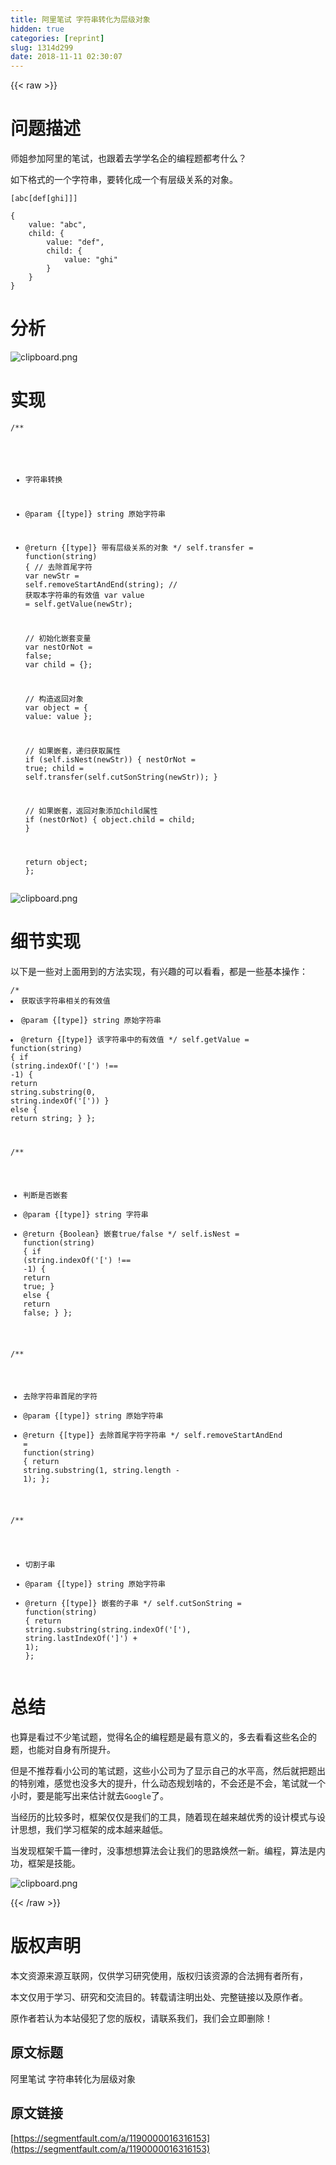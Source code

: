 ```yaml
---
title: 阿里笔试 字符串转化为层级对象
hidden: true
categories: [reprint]
slug: 1314d299
date: 2018-11-11 02:30:07
---
```


{{< raw >}}
<h1 id="articleHeader0">&#x95EE;&#x9898;&#x63CF;&#x8FF0;</h1><p>&#x5E08;&#x59D0;&#x53C2;&#x52A0;&#x963F;&#x91CC;&#x7684;&#x7B14;&#x8BD5;&#xFF0C;&#x4E5F;&#x8DDF;&#x7740;&#x53BB;&#x5B66;&#x5B66;&#x540D;&#x4F01;&#x7684;&#x7F16;&#x7A0B;&#x9898;&#x90FD;&#x8003;&#x4EC0;&#x4E48;&#xFF1F;</p><p>&#x5982;&#x4E0B;&#x683C;&#x5F0F;&#x7684;&#x4E00;&#x4E2A;&#x5B57;&#x7B26;&#x4E32;&#xFF0C;&#x8981;&#x8F6C;&#x5316;&#x6210;&#x4E00;&#x4E2A;&#x6709;&#x5C42;&#x7EA7;&#x5173;&#x7CFB;&#x7684;&#x5BF9;&#x8C61;&#x3002;</p><div class="widget-codetool" style="display:none"><div class="widget-codetool--inner"><span class="selectCode code-tool" data-toggle="tooltip" data-placement="top" title="" data-original-title="&#x5168;&#x9009;"></span> <span type="button" class="copyCode code-tool" data-toggle="tooltip" data-placement="top" data-clipboard-text="[abc[def[ghi]]]" title="" data-original-title="&#x590D;&#x5236;"></span> <span type="button" class="saveToNote code-tool" data-toggle="tooltip" data-placement="top" title="" data-original-title="&#x653E;&#x8FDB;&#x7B14;&#x8BB0;"></span></div></div><pre class="hljs json"><code style="word-break:break-word;white-space:initial">[abc[def[ghi]]]</code></pre><div class="widget-codetool" style="display:none"><div class="widget-codetool--inner"><span class="selectCode code-tool" data-toggle="tooltip" data-placement="top" title="" data-original-title="&#x5168;&#x9009;"></span> <span type="button" class="copyCode code-tool" data-toggle="tooltip" data-placement="top" data-clipboard-text="{
    value: &quot;abc&quot;,
    child: {
        value: &quot;def&quot;,
        child: {
            value: &quot;ghi&quot;
        }
    }
}" title="" data-original-title="&#x590D;&#x5236;"></span> <span type="button" class="saveToNote code-tool" data-toggle="tooltip" data-placement="top" title="" data-original-title="&#x653E;&#x8FDB;&#x7B14;&#x8BB0;"></span></div></div><pre class="javascript hljs"><code class="javascript">{
    <span class="hljs-attr">value</span>: <span class="hljs-string">&quot;abc&quot;</span>,
    <span class="hljs-attr">child</span>: {
        <span class="hljs-attr">value</span>: <span class="hljs-string">&quot;def&quot;</span>,
        <span class="hljs-attr">child</span>: {
            <span class="hljs-attr">value</span>: <span class="hljs-string">&quot;ghi&quot;</span>
        }
    }
}</code></pre><h1 id="articleHeader1">&#x5206;&#x6790;</h1><p><span class="img-wrap"><img data-src="/img/bVbgCHM?w=1099&amp;h=620" src="https://static.alili.tech/img/bVbgCHM?w=1099&amp;h=620" alt="clipboard.png" title="clipboard.png" style="cursor:pointer;display:inline"></span></p><h1 id="articleHeader2">&#x5B9E;&#x73B0;</h1><div class="widget-codetool" style="display:none"><div class="widget-codetool--inner"><span class="selectCode code-tool" data-toggle="tooltip" data-placement="top" title="" data-original-title="&#x5168;&#x9009;"></span> <span type="button" class="copyCode code-tool" data-toggle="tooltip" data-placement="top" data-clipboard-text="/**
 * &#x5B57;&#x7B26;&#x4E32;&#x8F6C;&#x6362;
 * @param  {[type]} string &#x539F;&#x59CB;&#x5B57;&#x7B26;&#x4E32;
 * @return {[type]}        &#x5E26;&#x6709;&#x5C42;&#x7EA7;&#x5173;&#x7CFB;&#x7684;&#x5BF9;&#x8C61;
 */
self.transfer = function(string) {
    // &#x53BB;&#x9664;&#x9996;&#x5C3E;&#x5B57;&#x7B26;
    var newStr = self.removeStartAndEnd(string);
    // &#x83B7;&#x53D6;&#x672C;&#x5B57;&#x7B26;&#x4E32;&#x7684;&#x6709;&#x6548;&#x503C;
    var value  = self.getValue(newStr);

    // &#x521D;&#x59CB;&#x5316;&#x5D4C;&#x5957;&#x53D8;&#x91CF;
    var nestOrNot = false;
    var child = {};
    
    // &#x6784;&#x9020;&#x8FD4;&#x56DE;&#x5BF9;&#x8C61;
    var object = {
        value: value
    };

    // &#x5982;&#x679C;&#x5D4C;&#x5957;&#xFF0C;&#x9012;&#x5F52;&#x83B7;&#x53D6;&#x5C5E;&#x6027;
    if (self.isNest(newStr)) {
        nestOrNot = true;
        child = self.transfer(self.cutSonString(newStr));
    }

    // &#x5982;&#x679C;&#x5D4C;&#x5957;&#xFF0C;&#x8FD4;&#x56DE;&#x5BF9;&#x8C61;&#x6DFB;&#x52A0;child&#x5C5E;&#x6027;
    if (nestOrNot) {
        object.child = child;
    }
    
    return object;
};" title="" data-original-title="&#x590D;&#x5236;"></span> <span type="button" class="saveToNote code-tool" data-toggle="tooltip" data-placement="top" title="" data-original-title="&#x653E;&#x8FDB;&#x7B14;&#x8BB0;"></span></div></div><pre class="javascript hljs"><code class="javascript"><span class="hljs-comment">/**
 * &#x5B57;&#x7B26;&#x4E32;&#x8F6C;&#x6362;
 * @param  {[type]} string &#x539F;&#x59CB;&#x5B57;&#x7B26;&#x4E32;
 * @return {[type]}        &#x5E26;&#x6709;&#x5C42;&#x7EA7;&#x5173;&#x7CFB;&#x7684;&#x5BF9;&#x8C61;
 */</span>
self.transfer = <span class="hljs-function"><span class="hljs-keyword">function</span>(<span class="hljs-params">string</span>) </span>{
    <span class="hljs-comment">// &#x53BB;&#x9664;&#x9996;&#x5C3E;&#x5B57;&#x7B26;</span>
    <span class="hljs-keyword">var</span> newStr = self.removeStartAndEnd(string);
    <span class="hljs-comment">// &#x83B7;&#x53D6;&#x672C;&#x5B57;&#x7B26;&#x4E32;&#x7684;&#x6709;&#x6548;&#x503C;</span>
    <span class="hljs-keyword">var</span> value  = self.getValue(newStr);

    <span class="hljs-comment">// &#x521D;&#x59CB;&#x5316;&#x5D4C;&#x5957;&#x53D8;&#x91CF;</span>
    <span class="hljs-keyword">var</span> nestOrNot = <span class="hljs-literal">false</span>;
    <span class="hljs-keyword">var</span> child = {};
    
    <span class="hljs-comment">// &#x6784;&#x9020;&#x8FD4;&#x56DE;&#x5BF9;&#x8C61;</span>
    <span class="hljs-keyword">var</span> object = {
        <span class="hljs-attr">value</span>: value
    };

    <span class="hljs-comment">// &#x5982;&#x679C;&#x5D4C;&#x5957;&#xFF0C;&#x9012;&#x5F52;&#x83B7;&#x53D6;&#x5C5E;&#x6027;</span>
    <span class="hljs-keyword">if</span> (self.isNest(newStr)) {
        nestOrNot = <span class="hljs-literal">true</span>;
        child = self.transfer(self.cutSonString(newStr));
    }

    <span class="hljs-comment">// &#x5982;&#x679C;&#x5D4C;&#x5957;&#xFF0C;&#x8FD4;&#x56DE;&#x5BF9;&#x8C61;&#x6DFB;&#x52A0;child&#x5C5E;&#x6027;</span>
    <span class="hljs-keyword">if</span> (nestOrNot) {
        object.child = child;
    }
    
    <span class="hljs-keyword">return</span> object;
};</code></pre><p><span class="img-wrap"><img data-src="/img/bVbgCHV?w=442&amp;h=226" src="https://static.alili.tech/img/bVbgCHV?w=442&amp;h=226" alt="clipboard.png" title="clipboard.png" style="cursor:pointer;display:inline"></span></p><h1 id="articleHeader3">&#x7EC6;&#x8282;&#x5B9E;&#x73B0;</h1><p>&#x4EE5;&#x4E0B;&#x662F;&#x4E00;&#x4E9B;&#x5BF9;&#x4E0A;&#x9762;&#x7528;&#x5230;&#x7684;&#x65B9;&#x6CD5;&#x5B9E;&#x73B0;&#xFF0C;&#x6709;&#x5174;&#x8DA3;&#x7684;&#x53EF;&#x4EE5;&#x770B;&#x770B;&#xFF0C;&#x90FD;&#x662F;&#x4E00;&#x4E9B;&#x57FA;&#x672C;&#x64CD;&#x4F5C;&#xFF1A;</p><div class="widget-codetool" style="display:none"><div class="widget-codetool--inner"><span class="selectCode code-tool" data-toggle="tooltip" data-placement="top" title="" data-original-title="&#x5168;&#x9009;"></span> <span type="button" class="copyCode code-tool" data-toggle="tooltip" data-placement="top" data-clipboard-text="/**
 * &#x83B7;&#x53D6;&#x8BE5;&#x5B57;&#x7B26;&#x4E32;&#x76F8;&#x5173;&#x7684;&#x6709;&#x6548;&#x503C;
 * @param  {[type]} string &#x539F;&#x59CB;&#x5B57;&#x7B26;&#x4E32;
 * @return {[type]}        &#x8BE5;&#x5B57;&#x7B26;&#x4E32;&#x4E2D;&#x7684;&#x6709;&#x6548;&#x503C;
 */
self.getValue = function(string) {
    if (string.indexOf(&apos;[&apos;) !== -1) {
        return string.substring(0, string.indexOf(&apos;[&apos;))
    } else {
        return string;
    }
};

/**
 * &#x5224;&#x65AD;&#x662F;&#x5426;&#x5D4C;&#x5957;
 * @param  {[type]}  string &#x5B57;&#x7B26;&#x4E32;
 * @return {Boolean}        &#x5D4C;&#x5957;true/false
 */
self.isNest = function(string) {
    if (string.indexOf(&apos;[&apos;) !== -1) {
        return true;
    } else {
        return false;
    }
};

/**
 * &#x53BB;&#x9664;&#x5B57;&#x7B26;&#x4E32;&#x9996;&#x5C3E;&#x7684;&#x5B57;&#x7B26;
 * @param  {[type]} string &#x539F;&#x59CB;&#x5B57;&#x7B26;&#x4E32;
 * @return {[type]}        &#x53BB;&#x9664;&#x9996;&#x5C3E;&#x5B57;&#x7B26;&#x5B57;&#x7B26;&#x4E32;
 */
self.removeStartAndEnd = function(string) {
    return string.substring(1, string.length - 1);
};

/**
 * &#x5207;&#x5272;&#x5B50;&#x4E32;
 * @param  {[type]} string &#x539F;&#x59CB;&#x5B57;&#x7B26;&#x4E32;
 * @return {[type]}        &#x5D4C;&#x5957;&#x7684;&#x5B50;&#x4E32;
 */
self.cutSonString = function(string) {
    return string.substring(string.indexOf(&apos;[&apos;), string.lastIndexOf(&apos;]&apos;) + 1);
};" title="" data-original-title="&#x590D;&#x5236;"></span> <span type="button" class="saveToNote code-tool" data-toggle="tooltip" data-placement="top" title="" data-original-title="&#x653E;&#x8FDB;&#x7B14;&#x8BB0;"></span></div></div><pre class="javascript hljs"><code class="javascript"><span class="hljs-comment">/**
 * &#x83B7;&#x53D6;&#x8BE5;&#x5B57;&#x7B26;&#x4E32;&#x76F8;&#x5173;&#x7684;&#x6709;&#x6548;&#x503C;
 * @param  {[type]} string &#x539F;&#x59CB;&#x5B57;&#x7B26;&#x4E32;
 * @return {[type]}        &#x8BE5;&#x5B57;&#x7B26;&#x4E32;&#x4E2D;&#x7684;&#x6709;&#x6548;&#x503C;
 */</span>
self.getValue = <span class="hljs-function"><span class="hljs-keyword">function</span>(<span class="hljs-params">string</span>) </span>{
    <span class="hljs-keyword">if</span> (string.indexOf(<span class="hljs-string">&apos;[&apos;</span>) !== <span class="hljs-number">-1</span>) {
        <span class="hljs-keyword">return</span> string.substring(<span class="hljs-number">0</span>, string.indexOf(<span class="hljs-string">&apos;[&apos;</span>))
    } <span class="hljs-keyword">else</span> {
        <span class="hljs-keyword">return</span> string;
    }
};

<span class="hljs-comment">/**
 * &#x5224;&#x65AD;&#x662F;&#x5426;&#x5D4C;&#x5957;
 * @param  {[type]}  string &#x5B57;&#x7B26;&#x4E32;
 * @return {Boolean}        &#x5D4C;&#x5957;true/false
 */</span>
self.isNest = <span class="hljs-function"><span class="hljs-keyword">function</span>(<span class="hljs-params">string</span>) </span>{
    <span class="hljs-keyword">if</span> (string.indexOf(<span class="hljs-string">&apos;[&apos;</span>) !== <span class="hljs-number">-1</span>) {
        <span class="hljs-keyword">return</span> <span class="hljs-literal">true</span>;
    } <span class="hljs-keyword">else</span> {
        <span class="hljs-keyword">return</span> <span class="hljs-literal">false</span>;
    }
};

<span class="hljs-comment">/**
 * &#x53BB;&#x9664;&#x5B57;&#x7B26;&#x4E32;&#x9996;&#x5C3E;&#x7684;&#x5B57;&#x7B26;
 * @param  {[type]} string &#x539F;&#x59CB;&#x5B57;&#x7B26;&#x4E32;
 * @return {[type]}        &#x53BB;&#x9664;&#x9996;&#x5C3E;&#x5B57;&#x7B26;&#x5B57;&#x7B26;&#x4E32;
 */</span>
self.removeStartAndEnd = <span class="hljs-function"><span class="hljs-keyword">function</span>(<span class="hljs-params">string</span>) </span>{
    <span class="hljs-keyword">return</span> string.substring(<span class="hljs-number">1</span>, string.length - <span class="hljs-number">1</span>);
};

<span class="hljs-comment">/**
 * &#x5207;&#x5272;&#x5B50;&#x4E32;
 * @param  {[type]} string &#x539F;&#x59CB;&#x5B57;&#x7B26;&#x4E32;
 * @return {[type]}        &#x5D4C;&#x5957;&#x7684;&#x5B50;&#x4E32;
 */</span>
self.cutSonString = <span class="hljs-function"><span class="hljs-keyword">function</span>(<span class="hljs-params">string</span>) </span>{
    <span class="hljs-keyword">return</span> string.substring(string.indexOf(<span class="hljs-string">&apos;[&apos;</span>), string.lastIndexOf(<span class="hljs-string">&apos;]&apos;</span>) + <span class="hljs-number">1</span>);
};</code></pre><h1 id="articleHeader4">&#x603B;&#x7ED3;</h1><p>&#x4E5F;&#x7B97;&#x662F;&#x770B;&#x8FC7;&#x4E0D;&#x5C11;&#x7B14;&#x8BD5;&#x9898;&#xFF0C;&#x89C9;&#x5F97;&#x540D;&#x4F01;&#x7684;&#x7F16;&#x7A0B;&#x9898;&#x662F;&#x6700;&#x6709;&#x610F;&#x4E49;&#x7684;&#xFF0C;&#x591A;&#x53BB;&#x770B;&#x770B;&#x8FD9;&#x4E9B;&#x540D;&#x4F01;&#x7684;&#x9898;&#xFF0C;&#x4E5F;&#x80FD;&#x5BF9;&#x81EA;&#x8EAB;&#x6709;&#x6240;&#x63D0;&#x5347;&#x3002;</p><p>&#x4F46;&#x662F;&#x4E0D;&#x63A8;&#x8350;&#x770B;&#x5C0F;&#x516C;&#x53F8;&#x7684;&#x7B14;&#x8BD5;&#x9898;&#xFF0C;&#x8FD9;&#x4E9B;&#x5C0F;&#x516C;&#x53F8;&#x4E3A;&#x4E86;&#x663E;&#x793A;&#x81EA;&#x5DF1;&#x7684;&#x6C34;&#x5E73;&#x9AD8;&#xFF0C;&#x7136;&#x540E;&#x5C31;&#x628A;&#x9898;&#x51FA;&#x7684;&#x7279;&#x522B;&#x96BE;&#xFF0C;&#x611F;&#x89C9;&#x4E5F;&#x6CA1;&#x591A;&#x5927;&#x7684;&#x63D0;&#x5347;&#xFF0C;&#x4EC0;&#x4E48;&#x52A8;&#x6001;&#x89C4;&#x5212;&#x5565;&#x7684;&#xFF0C;&#x4E0D;&#x4F1A;&#x8FD8;&#x662F;&#x4E0D;&#x4F1A;&#xFF0C;&#x7B14;&#x8BD5;&#x5C31;&#x4E00;&#x4E2A;&#x5C0F;&#x65F6;&#xFF0C;&#x8981;&#x662F;&#x80FD;&#x5199;&#x51FA;&#x6765;&#x4F30;&#x8BA1;&#x5C31;&#x53BB;<code>Google</code>&#x4E86;&#x3002;</p><p>&#x5F53;&#x7ECF;&#x5386;&#x7684;&#x6BD4;&#x8F83;&#x591A;&#x65F6;&#xFF0C;&#x6846;&#x67B6;&#x4EC5;&#x4EC5;&#x662F;&#x6211;&#x4EEC;&#x7684;&#x5DE5;&#x5177;&#xFF0C;&#x968F;&#x7740;&#x73B0;&#x5728;&#x8D8A;&#x6765;&#x8D8A;&#x4F18;&#x79C0;&#x7684;&#x8BBE;&#x8BA1;&#x6A21;&#x5F0F;&#x4E0E;&#x8BBE;&#x8BA1;&#x601D;&#x60F3;&#xFF0C;&#x6211;&#x4EEC;&#x5B66;&#x4E60;&#x6846;&#x67B6;&#x7684;&#x6210;&#x672C;&#x8D8A;&#x6765;&#x8D8A;&#x4F4E;&#x3002;</p><p>&#x5F53;&#x53D1;&#x73B0;&#x6846;&#x67B6;&#x5343;&#x7BC7;&#x4E00;&#x5F8B;&#x65F6;&#xFF0C;&#x6CA1;&#x4E8B;&#x60F3;&#x60F3;&#x7B97;&#x6CD5;&#x4F1A;&#x8BA9;&#x6211;&#x4EEC;&#x7684;&#x601D;&#x8DEF;&#x7115;&#x7136;&#x4E00;&#x65B0;&#x3002;&#x7F16;&#x7A0B;&#xFF0C;&#x7B97;&#x6CD5;&#x662F;&#x5185;&#x529F;&#xFF0C;&#x6846;&#x67B6;&#x662F;&#x6280;&#x80FD;&#x3002;</p><p><span class="img-wrap"><img data-src="/img/bVbgCJs?w=1853&amp;h=958" src="https://static.alili.tech/img/bVbgCJs?w=1853&amp;h=958" alt="clipboard.png" title="clipboard.png" style="cursor:pointer;display:inline"></span></p>
{{< /raw >}}

# 版权声明
本文资源来源互联网，仅供学习研究使用，版权归该资源的合法拥有者所有，

本文仅用于学习、研究和交流目的。转载请注明出处、完整链接以及原作者。 

原作者若认为本站侵犯了您的版权，请联系我们，我们会立即删除！

## 原文标题
阿里笔试 字符串转化为层级对象

## 原文链接
[https://segmentfault.com/a/1190000016316153](https://segmentfault.com/a/1190000016316153)


